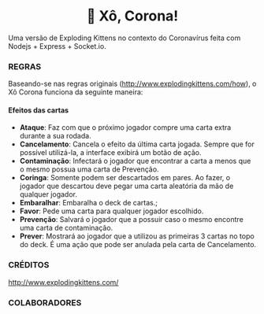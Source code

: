 <h1 align="center">🦠 Xô, Corona!</h1>

Uma versão de Exploding Kittens no contexto do Coronavírus feita com Nodejs + Express + Socket.io.

### REGRAS
Baseando-se nas regras originais (http://www.explodingkittens.com/how), o Xô Corona funciona da seguinte maneira:

#### Efeitos das cartas
* **Ataque**: Faz com que o próximo jogador compre uma carta extra durante a sua rodada.
* **Cancelamento**: Cancela o efeito da última carta jogada. Sempre que for possível utilizá-la, a interface exibirá um botão de ação.
* **Contaminação**: Infectará o jogador que encontrar a carta a menos que o mesmo possua uma carta de Prevenção.
* **Coringa**: Somente podem ser descartados em pares. Ao fazer, o jogador que descartou deve pegar uma carta aleatória da mão de qualquer jogador.
* **Embaralhar**: Embaralha o deck de cartas.;
* **Favor**: Pede uma carta para qualquer jogador escolhido.
* **Prevenção**: Salvará o jogador que a possuir caso o mesmo encontre uma carta de contaminação.
* **Prever**: Mostrará ao jogador que a utilizou as primeiras 3 cartas no topo do deck. É uma ação que pode ser anulada pela carta de Cancelamento.


### CRÉDITOS
http://www.explodingkittens.com/

### COLABORADORES